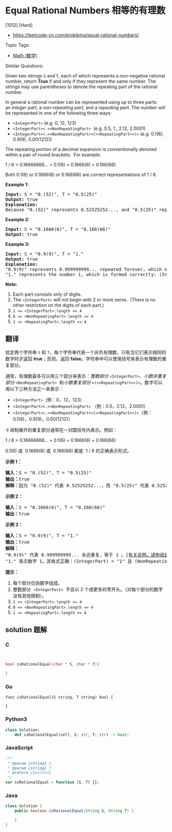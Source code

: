 # Equal Rational Numbers 相等的有理数

[1012] [Hard]

- https://leetcode-cn.com/problems/equal-rational-numbers/

Topic Tags:

- [Math (数学)](https://leetcode-cn.com/tag/math/)

Similar Questions:

Given two strings `S` and `T`, each of which represents a non-negative rational number, return **True** if and only if they represent the same number. The strings may use parentheses to denote the repeating part of the rational number.

In general a rational number can be represented using up to three parts: an *integer part*, a *non-repeating part,* and a *repeating part*. The number will be represented in one of the following three ways:

- `<IntegerPart>` (e.g. 0, 12, 123)
- `<IntegerPart><.><NonRepeatingPart>`  (e.g. 0.5, 1., 2.12, 2.0001)
- `<IntegerPart><.><NonRepeatingPart><(><RepeatingPart><)>` (e.g. 0.1(6), 0.9(9), 0.00(1212))

The repeating portion of a decimal expansion is conventionally denoted within a pair of round brackets.  For example:

1 / 6 = 0.16666666... = 0.1(6) = 0.1666(6) = 0.166(66)

Both 0.1(6) or 0.1666(6) or 0.166(66) are correct representations of 1 / 6.

**Example 1:**

<pre><strong>Input: </strong>S = <span id="example-input-1-1">"0.(52)"</span>, T = <span id="example-input-1-2">"0.5(25)"</span>
<strong>Output: </strong><span id="example-output-1">true</span>
<strong>Explanation:
</strong>Because "0.(52)" represents 0.52525252..., and "0.5(25)" represents 0.52525252525..... , the strings represent the same number.
</pre>

**Example 2:**

<pre><strong>Input: </strong>S = <span id="example-input-2-1">"0.1666(6)"</span>, T = <span id="example-input-2-2">"0.166(66)"</span>
<strong>Output: </strong><span id="example-output-2">true</span>
</pre>

**Example 3:**

<pre><strong>Input: </strong>S = <span id="example-input-3-1">"0.9(9)"</span>, T = <span id="example-input-3-2">"1."</span>
<strong>Output: </strong><span id="example-output-3">true</span>
<strong>Explanation: </strong>
"0.9(9)" represents 0.999999999... repeated forever, which equals 1.  [<a href="https://en.wikipedia.org/wiki/0.999..." target="_blank">See this link for an explanation.</a>]
"1." represents the number 1, which is formed correctly: (IntegerPart) = "1" and (NonRepeatingPart) = "".</pre>

**Note:**

1.  Each part consists only of digits.
2.  The `<IntegerPart>` will not begin with 2 or more zeros.  (There is no other restriction on the digits of each part.)
3.  `1 <= <IntegerPart>.length <= 4`
4.  `0 <= <NonRepeatingPart>.length <= 4`
5.  `1 <= <RepeatingPart>.length <= 4`

## 翻译

给定两个字符串 `S` 和 `T`，每个字符串代表一个非负有理数，只有当它们表示相同的数字时才返回 **true**；否则，返回 **false**。字符串中可以使用括号来表示有理数的重复部分。

通常，有理数最多可以用三个部分来表示：*整数部分* `<IntegerPart>`、*小数非重复部分* `<NonRepeatingPart>`  和*小数重复部分* `<(><RepeatingPart><)>`。数字可以用以下三种方法之一来表示：

- `<IntegerPart>`（例：0，12，123）
- `<IntegerPart><.><NonRepeatingPart>` （例：0.5，2.12，2.0001）
- `<IntegerPart><.><NonRepeatingPart><(><RepeatingPart><)>`（例：0.1(6)，0.9(9)，0.00(1212)）

十进制展开的重复部分通常在一对圆括号内表示。例如：

1 / 6 = 0.16666666... = 0.1(6) = 0.1666(6) = 0.166(66)

0.1(6) 或  0.1666(6) 或  0.166(66) 都是  1 / 6 的正确表示形式。

**示例 1：**

<pre><strong>输入：</strong>S = "0.(52)", T = "0.5(25)"
<strong>输出：</strong>true
<strong>解释：</strong>因为 "0.(52)" 代表 0.52525252...，而 "0.5(25)" 代表 0.52525252525.....，则这两个字符串表示相同的数字。
</pre>

**示例 2：**

<pre><strong>输入：</strong>S = "0.1666(6)", T = "0.166(66)"
<strong>输出：</strong>true
</pre>

**示例 3：**

<pre><strong>输入：</strong>S = "0.9(9)", T = "1."
<strong>输出：</strong>true
<strong>解释：
</strong>"0.9(9)" 代表 0.999999999... 永远重复，等于 1 。[<a href="https://baike.baidu.com/item/0.999…/5615429?fr=aladdin" target="_blank">有关说明，请参阅此链接</a>]
"1." 表示数字 1，其格式正确：(IntegerPart) = "1" 且 (NonRepeatingPart) = "" 。</pre>

**提示：**

1.  每个部分仅由数字组成。
2.  整数部分  `<IntegerPart>`  不会以 2 个或更多的零开头。（对每个部分的数字没有其他限制）。
3.  `1 <= <IntegerPart>.length <= 4`
4.  `0 <= <NonRepeatingPart>.length <= 4`
5.  `1 <= <RepeatingPart>.length <= 4`

## solution 题解

### C

```c


bool isRationalEqual(char * S, char * T){

}


```

### Go

```golang
func isRationalEqual(S string, T string) bool {

}
```

### Python3

```python
class Solution:
    def isRationalEqual(self, S: str, T: str) -> bool:

```

### JavaScript

```javascript
/**
 * @param {string} S
 * @param {string} T
 * @return {boolean}
 */
var isRationalEqual = function (S, T) {};
```

### Java

```java
class Solution {
    public boolean isRationalEqual(String S, String T) {

    }
}
```

